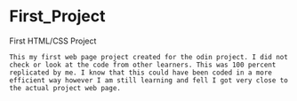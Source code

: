 # First_Project
First HTML/CSS Project

    This my first web page project created for the odin project. I did not check or look at the code from other learners. This was 100 percent replicated by me. I know that this could have been coded in a more efficient way however I am still learning and fell I got very close to the actual project web page.
